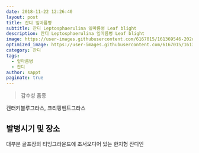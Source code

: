 ```yaml
---
date: 2018-11-22 12:26:40
layout: post
title: 잔디 잎마름병
subtitle: 잔디 Leptosphaerulina 잎마름병 Leaf blight
description: 잔디 Leptosphaerulina 잎마름병 Leaf blight
image: https://user-images.githubusercontent.com/6167015/161369546-202d8b84-198e-47d3-99b4-2d3af26d5e56.jpg
optimized_image: https://user-images.githubusercontent.com/6167015/161369546-202d8b84-198e-47d3-99b4-2d3af26d5e56.jpg
category: 잔디
tags:
  - 잎마름병
  - 잔디
author: sappt
paginate: true
---
```


> 감수성 품종

켄터키블루그라스, 크리핑벤트그라스


<!--page-->

## 발병시기 및 장소

대부분 골프장의 티잉그라운드에 조서오디어 있는 한지형 잔디인

 





